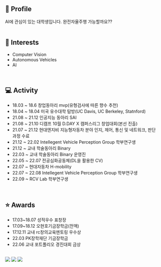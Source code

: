 <!---
- 👋 
- 👀 I’m interested in ...
- 🌱 I’m currently learning ...
- 💞️ I’m looking to collaborate on ...
- 📫 How to reach me ...
--->



<!---
Dobarri/Dobarri is a ✨ special ✨ repository because its `README.md` (this file) appears on your GitHub profile.
You can click the Preview link to take a look at your changes.
--->

<h2>👋 Profile</h2> 
AI에 관심이 있는 대학생입니다. 완전자율주행 가능할까요??
<br><br>

<h2>🌱 Interests</h2>

- Computer Vision
- Autonomous Vehicles
- AI

<br>
<h2>💻 Activity</h2>

- 18.03 ~ 18.6    창업동아리 mvp(유형검사에 따른 향수 추천)
- 18.04 ~ 18.04   미국 유수대학 탐방(UC Davis, UC Berkeley, Statnford)
- 21.08 ~ 21.12   인공지능 동아리 SAI
- 21.08 ~ 21.10   디캠프 10월 D.DAY X 캠퍼스리그 창업대회(본선 진출)
- 21.07 ~ 21.12   현대엔지비 지능형자동차 분야 인지, 제어, 통신 및 네트워크, 판단 과정 수료
- 21.12 ~ 22.02 	Intellegent Vehicle Perception Group 학부연구생
- 21.12 ~	   교내 학술동아리 Binary
- 22.03 ~	   교내 학술동아리 Binary 운영진
- 22.05 ~  22.07  전공심화공동체(DL을 활용한 CV)
- 22.07 ~    현대자동차 H-mobility
- 22.07 ~ 22.08	 Intellegent Vehicle Perception Group 학부연구생
- 22.09 ~   RCV Lab 학부연구생

<br>

<h2>⭐️ Awards</h2>

- 17.03~18.07  성적우수 표창장
- 17.09~18.12	 오현호기금장학금(전액)
- 17.12.11	 교내 rc창의교육멘토링 우수상
- 22.03  PK장학재단 기금장학금
- 22.06  교내 포트폴리오 경진대회 금상

<br>
<a href="https://mail.google.com/mail/u/0/?tab=rm&ogbl#inbox"><img src="https://img.shields.io/badge/Gmail-EA4335?style=flat-square&logo=Gmail&logoColor=white"></a> <a href="https://www.instagram.com/ehrud_97/"><img src="https://img.shields.io/badge/Instagram-E4405F?style=flat-square&logo=Instagram&logoColor=white"></a> <a href="https://dobarri-ai.tistory.com/category"><img src="https://img.shields.io/badge/Tstory-7952B3?style=flat-square&logo=&logoColor=white"></a> 
